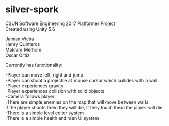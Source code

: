 # silver-spork
CSUN Software Engineering 2017 Platformer Project  
Created using Unity 5.6  

Jamian Vieira  
Henry Quinteros  
Makram Merhom  
Oscar Ortiz  

Currently has functionality:

-Player can move left, right and jump  
-Player can shoot a projectile at mouse cursor which collides with a wall  
-Player experiences gravity  
-Player experiences collision with solid objects  
-Camera follows player  
-There are simple enemies on the map that will move between walls.    
if the player shoots them they will die, if they touch them the player will die.  
-There is a simple level editor system  
-There is a simple health and man UI system  
